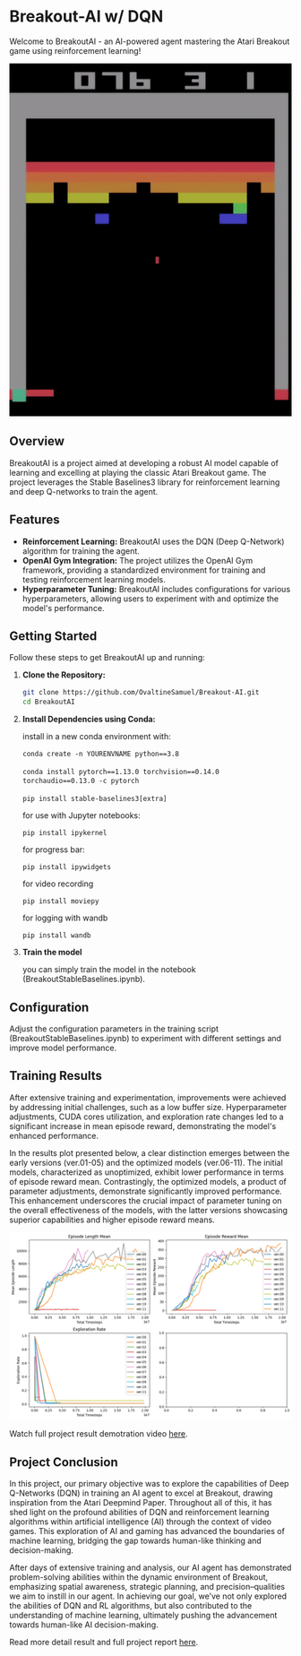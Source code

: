 # Breakout-AI w/ DQN

Welcome to BreakoutAI - an AI-powered agent mastering the Atari Breakout game using reinforcement learning!

![](https://github.com/OvaltineSamuel/Breakout-AI/blob/main/Results/FootageofAIBreakout.gif)

## Overview

BreakoutAI is a project aimed at developing a robust AI model capable of learning and excelling at playing the classic Atari Breakout game. The project leverages the Stable Baselines3 library for reinforcement learning and deep Q-networks to train the agent.

## Features

- **Reinforcement Learning:** BreakoutAI uses the DQN (Deep Q-Network) algorithm for training the agent.
- **OpenAI Gym Integration:** The project utilizes the OpenAI Gym framework, providing a standardized environment for training and testing reinforcement learning models.
- **Hyperparameter Tuning:** BreakoutAI includes configurations for various hyperparameters, allowing users to experiment with and optimize the model's performance.

## Getting Started

Follow these steps to get BreakoutAI up and running:

1. **Clone the Repository:**
    ```bash
    git clone https://github.com/OvaltineSamuel/Breakout-AI.git
    cd BreakoutAI

2. **Install Dependencies using Conda:**
    
    install in a new conda environment with:
    ````
    conda create -n YOURENVNAME python==3.8

    conda install pytorch==1.13.0 torchvision==0.14.0 torchaudio==0.13.0 -c pytorch

    pip install stable-baselines3[extra]
    ````
    for use with Jupyter notebooks:
    ````
    pip install ipykernel
    ````
    for progress bar:
    ````
    pip install ipywidgets
    ````
    for video recording
    ````
    pip install moviepy
    ````
    for logging with wandb
    ````
    pip install wandb
    ````

3. **Train the model**

    you can simply train the model in the notebook (BreakoutStableBaselines.ipynb).

## Configuration

Adjust the configuration parameters in the training script (BreakoutStableBaselines.ipynb) to experiment with different settings and improve model performance.


## Training Results
After extensive training and experimentation, improvements were achieved by addressing initial challenges, such as a low buffer size. Hyperparameter adjustments, CUDA cores utilization, and exploration rate changes led to a significant increase in mean episode reward, demonstrating the model's enhanced performance.

In the results plot presented below, a clear distinction emerges between the early versions (ver.01-05) and the optimized models (ver.06-11). The initial models, characterized as unoptimized, exhibit lower performance in terms of episode reward mean. Contrastingly, the optimized models, a product of parameter adjustments, demonstrate significantly improved performance. This enhancement underscores the crucial impact of parameter tuning on the overall effectiveness of the models, with the latter versions showcasing superior capabilities and higher episode reward means.

![](https://github.com/OvaltineSamuel/Breakout-AI/blob/main/Results/Result%20Plot%201%20(All%20models).png)

Watch full project result demotration video [here](https://drive.google.com/file/d/1i4fBTI0rRbnVcMY1ALyNLsVfxf8G97SL/view).


## Project Conclusion
In this project, our primary objective was to explore the capabilities of Deep Q-Networks (DQN) in training an AI agent to excel at Breakout, drawing inspiration from the Atari Deepmind Paper. Throughout all of this, it has shed light on the profound abilities of DQN and reinforcement learning algorithms within artificial intelligence (AI) through the context of video games. This exploration of AI and gaming has advanced the boundaries of machine learning, bridging the gap towards human-like thinking and decision-making.

After days of extensive training and analysis, our AI agent has demonstrated problem-solving abilities within the dynamic environment of Breakout, emphasizing spatial awareness, strategic planning, and precision–qualities we aim to instill in our agent. In achieving our goal, we’ve not only explored the abilities of DQN and RL algorithms, but also contributed to the understanding of machine learning, ultimately pushing the advancement towards human-like AI decision-making.

Read more detail result and full project report [here](https://github.com/OvaltineSamuel/Breakout-AI/blob/main/Project%20Report%20(DQN-Breakout).pdf).
